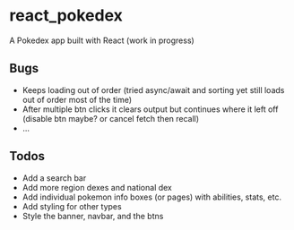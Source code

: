 # react_pokedex
A Pokedex app built with React (work in progress)
## Bugs
- Keeps loading out of order (tried async/await and sorting yet still loads out of order most of the time)
- After multiple btn clicks it clears output but continues where it left off (disable btn maybe? or cancel fetch then recall)
- ...

## Todos
- Add a search bar
- Add more region dexes and national dex
- Add individual pokemon info boxes (or pages) with abilities, stats, etc.
- Add styling for other types
- Style the banner, navbar, and the btns
